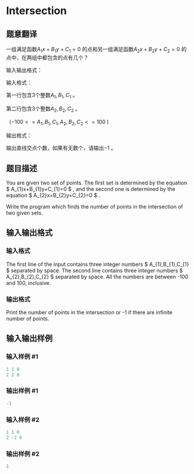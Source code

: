 # Intersection

## 题意翻译

一组满足函数$A_1x+B_1y+C_1=0$ 的点和另一组满足函数$A_2x+B_2y+C_2=0$ 的点中，在两组中都包含的点有几个？

输入输出格式：

输入格式：

第一行包含3个整数$A_1,B_1,C_1$ 。

第二行包含3个整数$A_2,B_2,C_2$ 。

（$-100<=A_1,B_1,C_1,A_2,B_2,C_2<=100$ )

输出格式：

输出直线交点个数，如果有无数个，请输出$-1$ 。

## 题目描述

You are given two set of points. The first set is determined by the equation $ A_{1}x+B_{1}y+C_{1}=0 $ , and the second one is determined by the equation $ A_{2}x+B_{2}y+C_{2}=0 $ .

Write the program which finds the number of points in the intersection of two given sets.

## 输入输出格式

### 输入格式

The first line of the input contains three integer numbers $ A_{1},B_{1},C_{1} $ separated by space. The second line contains three integer numbers $ A_{2},B_{2},C_{2} $ separated by space. All the numbers are between -100 and 100, inclusive.

### 输出格式

Print the number of points in the intersection or -1 if there are infinite number of points.

## 输入输出样例

### 输入样例 #1

```cpp
1 1 0
2 2 0

```
### 输出样例 #1

```cpp
-1

```
### 输入样例 #2

```cpp
1 1 0
2 -2 0

```
### 输出样例 #2

```cpp
1

```

